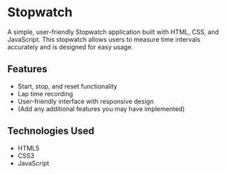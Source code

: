 # Stopwatch

A simple, user-friendly Stopwatch application built with HTML, CSS, and JavaScript. This stopwatch allows users to measure time intervals accurately and is designed for easy usage.

## Features

- Start, stop, and reset functionality
- Lap time recording
- User-friendly interface with responsive design
- (Add any additional features you may have implemented)

## Technologies Used

- HTML5
- CSS3
- JavaScript
